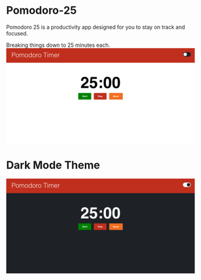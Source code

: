 # Pomodoro-25
Pomodoro 25 is a productivity app designed for you to stay on track and focused. 

Breaking things down to 25 minutes each.
<img src="src/assets/images/Pomodoro Timer-main.png" alt="pomodoro timer"/>

# Dark Mode Theme
<img src="src/assets/images/Pomodoro Timer-darkmode.png" alt="pomodoro dark theme"/>
